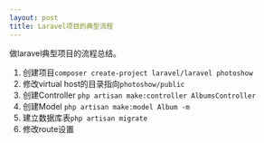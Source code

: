 ```yaml
---
layout: post
title: Laravel项目的典型流程
---
```


做laravel典型项目的流程总结。

1. 创建项目`composer create-project laravel/laravel photoshow`
2. 修改virtual host的目录指向`photoshow/public`
3. 创建Controller `php artisan make:controller AlbumsController`
4. 创建Model `php artisan make:model Album -m`
5. 建立数据库表`php artisan migrate`
6. 修改route设置
